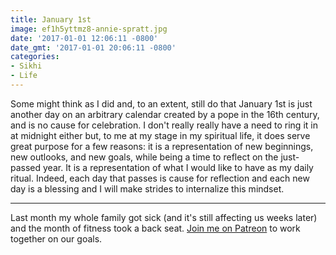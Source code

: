 ```yaml
---
title: January 1st
image: ef1h5yttmz8-annie-spratt.jpg
date: '2017-01-01 12:06:11 -0800'
date_gmt: '2017-01-01 20:06:11 -0800'
categories:
- Sikhi
- Life
---
```

Some might think as I did and, to an extent, still do that January 1st is just another day on an arbitrary calendar created by a pope in the 16th century, and is no cause for celebration. I don't really really have a need to ring it in at midnight either but, to me at my stage in my spiritual life, it does serve great purpose for a few reasons: it is a representation of new beginnings, new outlooks, and new goals, while being a time to reflect on the just-passed year. It is a representation of what I would like to have as my daily ritual. Indeed, each day that passes is cause for reflection and each new day is a blessing and I will make strides to internalize this mindset.

<hr />

Last month my whole family got sick (and it's still affecting us weeks later) and the month of fitness took a back seat. <a href="https://www.patreon.com/vegansikhgeek" target="_blank">Join me on Patreon</a> to work together on our goals.
